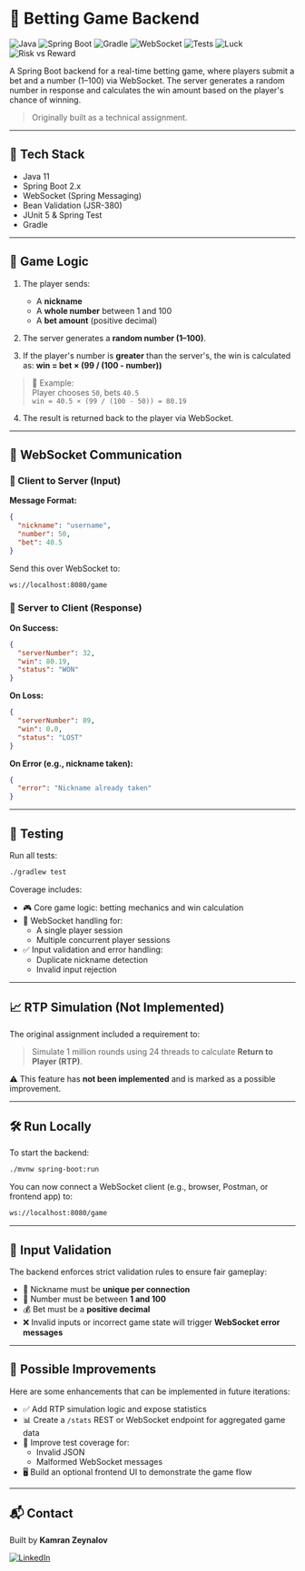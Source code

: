 # 🎲 Betting Game Backend

![Java](https://img.shields.io/badge/Java-11-blue.svg)
![Spring Boot](https://img.shields.io/badge/Spring%20Boot-2.x-brightgreen.svg)
![Gradle](https://img.shields.io/badge/Build-Gradle-purple.svg)
![WebSocket](https://img.shields.io/badge/WebSocket-%F0%9F%94%97-orange.svg)
![Tests](https://img.shields.io/badge/Tests-JUnit%205-red.svg)
![Luck](https://img.shields.io/badge/Luck-%F0%9F%8E%AF-lightblue.svg)
![Risk vs Reward](https://img.shields.io/badge/Risk%20vs%20Reward-%F0%9F%92%B0-yellow.svg)



A Spring Boot backend for a real-time betting game, where players submit a bet and a number (1–100) via WebSocket. The server generates a random number in response and calculates the win amount based on the player's chance of winning.

> Originally built as a technical assignment.

---

## 🚀 Tech Stack

- Java 11
- Spring Boot 2.x
- WebSocket (Spring Messaging)
- Bean Validation (JSR-380)
- JUnit 5 & Spring Test
- Gradle

---

## 🧠 Game Logic

1. The player sends:
   - A **nickname**
   - A **whole number** between 1 and 100
   - A **bet amount** (positive decimal)

2. The server generates a **random number (1–100)**.

3. If the player's number is **greater** than the server's, the win is calculated as:
    **win = bet × (99 / (100 - number))**


> 🧮 Example:  
> Player chooses `50`, bets `40.5`  
> `win = 40.5 × (99 / (100 - 50)) = 80.19`

4. The result is returned back to the player via WebSocket.

---

## 🔌 WebSocket Communication

### 🧑 Client to Server (Input)

**Message Format:**
```json
{
  "nickname": "username",
  "number": 50,
  "bet": 40.5
}
```

Send this over WebSocket to:

```bash
ws://localhost:8080/game
```

### 📩 Server to Client (Response)

**On Success:**
```json
{
  "serverNumber": 32,
  "win": 80.19,
  "status": "WON"
}
```

**On Loss:**
```json
{
  "serverNumber": 89,
  "win": 0.0,
  "status": "LOST"
}
```

**On Error (e.g., nickname taken):**
```json
{
  "error": "Nickname already taken"
}
```

---
## 🧪 Testing
Run all tests:

```bash
./gradlew test
```

Coverage includes:

- 🎮 Core game logic: betting mechanics and win calculation
- 🔌 WebSocket handling for:
  - A single player session
  - Multiple concurrent player sessions
- ✅ Input validation and error handling:
  - Duplicate nickname detection
  - Invalid input rejection

---
## 📈 RTP Simulation (Not Implemented)

The original assignment included a requirement to:

> Simulate 1 million rounds using 24 threads to calculate **Return to Player (RTP)**.

⚠️ This feature has **not been implemented** and is marked as a possible improvement.

---

## 🛠️ Run Locally

To start the backend:

```bash
./mvnw spring-boot:run
```
You can now connect a WebSocket client (e.g., browser, Postman, or frontend app) to:
```bash
ws://localhost:8080/game
```

---

## 🔐 Input Validation

The backend enforces strict validation rules to ensure fair gameplay:

- 🧑 Nickname must be **unique per connection**
- 🔢 Number must be between **1 and 100**
- 💰 Bet must be a **positive decimal**
- ❌ Invalid inputs or incorrect game state will trigger **WebSocket error messages**

---

## 🚀 Possible Improvements

Here are some enhancements that can be implemented in future iterations:

- ✅ Add RTP simulation logic and expose statistics
- 📊 Create a `/stats` REST or WebSocket endpoint for aggregated game data
- 🧪 Improve test coverage for:
  - Invalid JSON
  - Malformed WebSocket messages
- 🖥️ Build an optional frontend UI to demonstrate the game flow

---
## 📬 Contact

Built by **Kamran Zeynalov**

[![LinkedIn](https://img.shields.io/badge/LinkedIn-blue?logo=linkedin&style=flat-square)](https://www.linkedin.com/in/zeynalov-kamran/)

